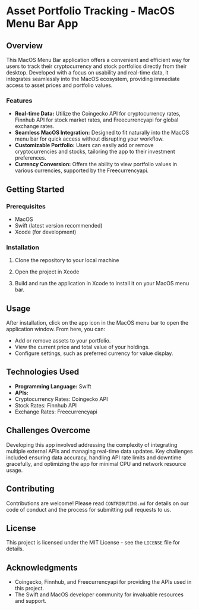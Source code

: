# Asset Portfolio Tracking - MacOS Menu Bar App

## Overview
This MacOS Menu Bar application offers a convenient and efficient way for users to track their cryptocurrency and stock portfolios directly from their desktop. Developed with a focus on usability and real-time data, it integrates seamlessly into the MacOS ecosystem, providing immediate access to asset prices and portfolio values.

### Features
- **Real-time Data:** Utilize the Coingecko API for cryptocurrency rates, Finnhub API for stock market rates, and Freecurrencyapi for global exchange rates.
- **Seamless MacOS Integration:** Designed to fit naturally into the MacOS menu bar for quick access without disrupting your workflow.
- **Customizable Portfolio:** Users can easily add or remove cryptocurrencies and stocks, tailoring the app to their investment preferences.
- **Currency Conversion:** Offers the ability to view portfolio values in various currencies, supported by the Freecurrencyapi.

## Getting Started
### Prerequisites
- MacOS
- Swift (latest version recommended)
- Xcode (for development)

### Installation
1. Clone the repository to your local machine

2. Open the project in Xcode

3. Build and run the application in Xcode to install it on your MacOS menu bar.

## Usage
After installation, click on the app icon in the MacOS menu bar to open the application window. From here, you can:
- Add or remove assets to your portfolio.
- View the current price and total value of your holdings.
- Configure settings, such as preferred currency for value display.

## Technologies Used
- **Programming Language:** Swift
- **APIs:**
- Cryptocurrency Rates: Coingecko API
- Stock Rates: Finnhub API
- Exchange Rates: Freecurrencyapi

## Challenges Overcome
Developing this app involved addressing the complexity of integrating multiple external APIs and managing real-time data updates. Key challenges included ensuring data accuracy, handling API rate limits and downtime gracefully, and optimizing the app for minimal CPU and network resource usage.

## Contributing
Contributions are welcome! Please read `CONTRIBUTING.md` for details on our code of conduct and the process for submitting pull requests to us.

## License
This project is licensed under the MIT License - see the `LICENSE` file for details.

## Acknowledgments
- Coingecko, Finnhub, and Freecurrencyapi for providing the APIs used in this project.
- The Swift and MacOS developer community for invaluable resources and support.


